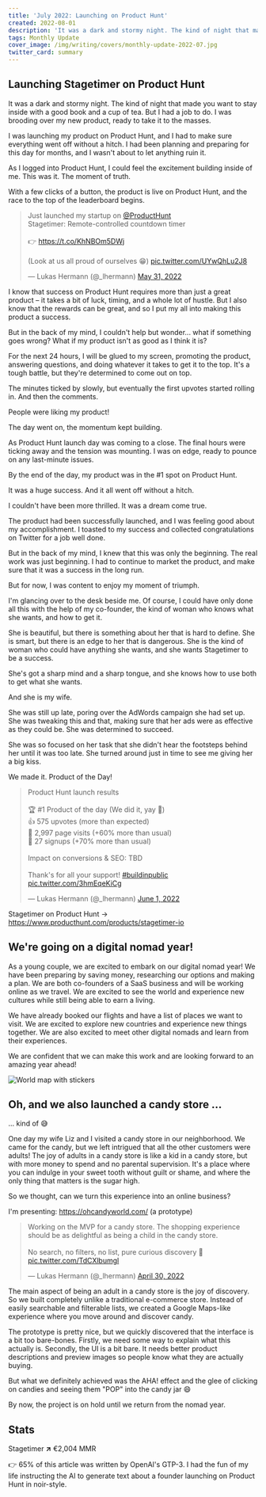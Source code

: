 ```yaml
---
title: 'July 2022: Launching on Product Hunt'
created: 2022-08-01
description: 'It was a dark and stormy night. The kind of night that made you want to stay inside with a good book and a cup of tea. But I had a job to do. I was brooding over my new product, ready to take it to the masses.'
tags: Monthly Update
cover_image: /img/writing/covers/monthly-update-2022-07.jpg
twitter_card: summary
---
```


## Launching Stagetimer on Product Hunt

It was a dark and stormy night. The kind of night that made you want to stay inside with a good book and a cup of tea. But I had a job to do. I was brooding over my new product, ready to take it to the masses.

I was launching my product on Product Hunt, and I had to make sure everything went off without a hitch. I had been planning and preparing for this day for months, and I wasn't about to let anything ruin it.

As I logged into Product Hunt, I could feel the excitement building inside of me. This was it. The moment of truth.

With a few clicks of a button, the product is live on Product Hunt, and the race to the top of the leaderboard begins.

<blockquote class="twitter-tweet" data-dnt="true"><p lang="en" dir="ltr">Just launched my startup on <a href="https://twitter.com/ProductHunt?ref_src=twsrc%5Etfw">@ProductHunt</a><br>Stagetimer: Remote-controlled countdown timer<br><br>👉 <a href="https://t.co/KhNBOm5DWj">https://t.co/KhNBOm5DWj</a><br><br>(Look at us all proud of ourselves 😁) <a href="https://t.co/UYwQhLu2J8">pic.twitter.com/UYwQhLu2J8</a></p>&mdash; Lukas Hermann (@_lhermann) <a href="https://twitter.com/_lhermann/status/1531534160187338753?ref_src=twsrc%5Etfw">May 31, 2022</a></blockquote> <script async src="https://platform.twitter.com/widgets.js" charset="utf-8"></script>

I know that success on Product Hunt requires more than just a great product – it takes a bit of luck, timing, and a whole lot of hustle. But I also know that the rewards can be great, and so I put my all into making this product a success.

But in the back of my mind, I couldn't help but wonder... what if something goes wrong? What if my product isn't as good as I think it is?

For the next 24 hours, I will be glued to my screen, promoting the product, answering questions, and doing whatever it takes to get it to the top. It's a tough battle, but they're determined to come out on top.

The minutes ticked by slowly, but eventually the first upvotes started rolling in. And then the comments.

People were liking my product!

The day went on, the momentum kept building.

As Product Hunt launch day was coming to a close. The final hours were ticking away and the tension was mounting. I was on edge, ready to pounce on any last-minute issues.

By the end of the day, my product was in the #1 spot on Product Hunt.

It was a huge success. And it all went off without a hitch.

I couldn't have been more thrilled. It was a dream come true.

The product had been successfully launched, and I was feeling good about my accomplishment. I toasted to my success and collected congratulations on Twitter for a job well done.

But in the back of my mind, I knew that this was only the beginning. The real work was just beginning. I had to continue to market the product, and make sure that it was a success in the long run.

But for now, I was content to enjoy my moment of triumph.

I'm glancing over to the desk beside me. Of course, I could have only done all this with the help of my co-founder, the kind of woman who knows what she wants, and how to get it.

She is beautiful, but there is something about her that is hard to define. She is smart, but there is an edge to her that is dangerous. She is the kind of woman who could have anything she wants, and she wants Stagetimer to be a success.

She's got a sharp mind and a sharp tongue, and she knows how to use both to get what she wants.

And she is my wife.

She was still up late, poring over the AdWords campaign she had set up. She was tweaking this and that, making sure that her ads were as effective as they could be. She was determined to succeed.

She was so focused on her task that she didn't hear the footsteps behind her until it was too late. She turned around just in time to see me giving her a big kiss.

We made it. Product of the Day!

<blockquote class="twitter-tweet" data-dnt="true"><p lang="en" dir="ltr">Product Hunt launch results<br><br>🏆 #1 Product of the day (We did it, yay 🎉)<br>👍 575 upvotes (more than expected)<br>👀 2,997 page visits (+60% more than usual)<br>🔑 27 signups (+70% more than usual)<br><br>Impact on conversions &amp; SEO: TBD<br><br>Thank&#39;s for all your support! <a href="https://twitter.com/hashtag/buildinpublic?src=hash&amp;ref_src=twsrc%5Etfw">#buildinpublic</a> <a href="https://t.co/3hmEqeKiCg">pic.twitter.com/3hmEqeKiCg</a></p>&mdash; Lukas Hermann (@_lhermann) <a href="https://twitter.com/_lhermann/status/1531893663059648512?ref_src=twsrc%5Etfw">June 1, 2022</a></blockquote> <script async src="https://platform.twitter.com/widgets.js" charset="utf-8"></script>

Stagetimer on Product Hunt → https://www.producthunt.com/products/stagetimer-io

## We're going on a digital nomad year!

As a young couple, we are excited to embark on our digital nomad year! We have been preparing by saving money, researching our options and making a plan. We are both co-founders of a SaaS business and will be working online as we travel. We are excited to see the world and experience new cultures while still being able to earn a living.

We have already booked our flights and have a list of places we want to visit. We are excited to explore new countries and experience new things together. We are also excited to meet other digital nomads and learn from their experiences.

We are confident that we can make this work and are looking forward to an amazing year ahead!

![World map with stickers](/img/writing/monthly-updates/2022-08-08-nomad-map.jpg "Planing our destinations on a map=600")

## Oh, and we also launched a candy store ...

... kind of 😅

One day my wife Liz and I visited a candy store in our neighborhood. We came for the candy, but we left intrigued that all the other customers were adults! The joy of adults in a candy store is like a kid in a candy store, but with more money to spend and no parental supervision. It's a place where you can indulge in your sweet tooth without guilt or shame, and where the only thing that matters is the sugar high.

So we thought, can we turn this experience into an online business?

I'm presenting: https://ohcandyworld.com/ (a prototype)

<blockquote class="twitter-tweet" data-dnt="true"><p lang="en" dir="ltr">Working on the MVP for a candy store. The shopping experience should be as delightful as being a child in the candy store.<br><br>No search, no filters, no list, pure curious discovery 🍭 <a href="https://t.co/TdCXlbumgl">pic.twitter.com/TdCXlbumgl</a></p>&mdash; Lukas Hermann (@_lhermann) <a href="https://twitter.com/_lhermann/status/1520518951461081088?ref_src=twsrc%5Etfw">April 30, 2022</a></blockquote> <script async src="https://platform.twitter.com/widgets.js" charset="utf-8"></script>

The main aspect of being an adult in a candy store is the joy of discovery. So we built completely unlike a traditional e-commerce store. Instead of easily searchable and filterable lists, we created a Google Maps-like experience where you move around and discover candy.

The prototype is pretty nice, but we quickly discovered that the interface is a bit too bare-bones. Firstly, we need some way to explain what this actually is. Secondly, the UI is a bit bare. It needs better product descriptions and preview images so people know what they are actually buying.

But what we definitely achieved was the AHA! effect and the glee of clicking on candies and seeing them "POP" into the candy jar 😄

By now, the project is on hold until we return from the nomad year.

## Stats

Stagetimer <strong class="text-green-600">↗</strong> €2,004 MMR

<div class="border rounded p-2 text-sm text-center max-w-prose mx-auto mt-16">
  👉 65% of this article was written by OpenAI's GTP-3. I had the fun of my life instructing the AI to generate text about a founder launching on Product Hunt in noir-style.
</div>
